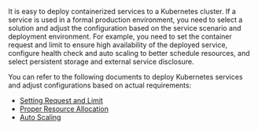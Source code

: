 It is easy to deploy containerized services to a Kubernetes cluster. If a service is used in a formal production environment, you need to select a solution and adjust the configuration based on the service scenario and deployment environment. For example, you need to set the container request and limit to ensure high availability of the deployed service, configure health check and auto scaling to better schedule resources, and select persistent storage and external service disclosure.

You can refer to the following documents to deploy Kubernetes services and adjust configurations based on actual requirements: 
- [Setting Request and Limit ](https://intl.cloud.tencent.com/document/product/457/37009)
- [Proper Resource Allocation](https://intl.cloud.tencent.com/document/product/457/37010)
- [Auto Scaling](https://intl.cloud.tencent.com/document/product/457/37011)
